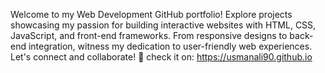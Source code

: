 Welcome to my Web Development GitHub portfolio! Explore projects showcasing my passion for building interactive websites with HTML, CSS, JavaScript, and front-end frameworks. From responsive designs to back-end integration, witness my dedication to user-friendly web experiences. Let's connect and collaborate! 🚀 check it on: https://usmanali90.github.io
